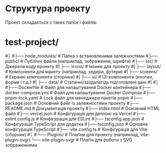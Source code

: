 # Структура проекту

Проект складається з таких папок і файлів:


# test-project/
#│
#├── node_modules/              # Папка з встановленими залежностями
#├── public/                    # Публічні файли (наприклад, зображення, шрифти)
#├── src/                       # Джерела коду проекту
#|      ├── icons/              # Іконки для проекту
#|      ├── layout/             # Компоненти для макету (наприклад, хедери, футери)
#|      ├── screens/            # Екранні компоненти (сторінки)
#|      ├── ui/                 # UI-компоненти (кнопки, форми і т.д.)
#|      ├── data/               # Статичні/заздалегідь підготовлені дані
#| 
#│
#├── Dockerfile                 # Файл для налаштування Docker контейнера
#├── docker-compose.yml         # Файл для налаштування Docker Compose
#├── pnpm-lock.yaml             # Lock файл для менеджера пакетів pnpm
#├── package.json               # Основний файл із залежностями проекту
#├── README.md                  # Документація проекту
#├── index.html                 # Основний HTML файл
#├── vercel.json                # Конфігурація для деплою на Vercel
#├── eslint.config.js           # Конфігурація для ESLint
#├── tsconfig.app.json          # Конфігурація TypeScript для додатка
#├── tsconfig.json              # Основна конфігурація TypeScript
#├── vite.config.ts             # Конфігурація для Vite (сборник)
#│
#└── Plugins/                   # Плаґіни для проекту (наприклад, vite-plugin-svgr)
     └── vite-plugin-svgr     # Плаґін для роботи з SVG зображеннями
